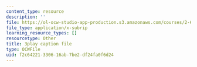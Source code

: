 ```yaml
---
content_type: resource
description: ''
file: https://ol-ocw-studio-app-production.s3.amazonaws.com/courses/2-627-fundamentals-of-photovoltaics-fall-2013/f2c64221330616ab7be2df24fa0f6d24_69H3kTwques.srt
file_type: application/x-subrip
learning_resource_types: []
resourcetype: Other
title: 3play caption file
type: OCWFile
uid: f2c64221-3306-16ab-7be2-df24fa0f6d24
---
```

